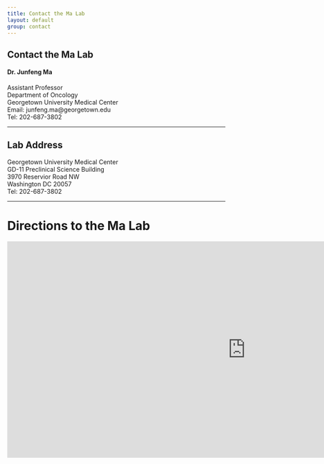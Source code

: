 ```yaml
---
title: Contact the Ma Lab
layout: default
group: contact
---
```


## Contact the Ma Lab


<div class="row">

<div class="col-md-4">

  <h4>Dr. Junfeng Ma</h4>
  Assistant Professor  <br>
  Department of Oncology  <br>
  Georgetown University Medical Center  <br>
  Email: junfeng.ma@georgetown.edu  <br>
  Tel: 202-687-3802

</div>

</div>

* * *

## Lab Address

<div class="row">

<div class="col-md-4">

Georgetown University Medical Center<br>
GD-11 Preclinical Science Building<br>
3970 Reservior Road NW<br>
Washington DC 20057<br>
Tel: 202-687-3802

</div>

</div>

* * *

# Directions to the Ma Lab

<div class="mapouter"><div class="gmap_canvas"><iframe width="1100" height="500" id="gmap_canvas" src="https://maps.google.com/maps?q=Preclinical%20building&t=&z=13&ie=UTF8&iwloc=&output=embed" frameborder="0" scrolling="no" marginheight="0" marginwidth="0"></iframe><a href="https://www.embedgooglemap.net">embedgooglemap.net</a></div><style>.mapouter{position:relative;text-align:right;height:500px;width:1100px;}.gmap_canvas {overflow:hidden;background:none!important;height:500px;width:1100px;}</style></div>
